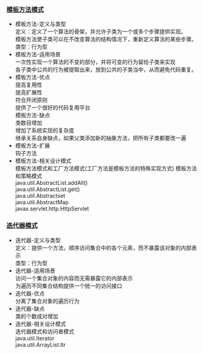 ### [模板方法模式](/DesignPattern/src/main/java/com/yyq/DesignPattern/behavioral/templatemethod/)  
* 模板方法-定义与类型  
定义：定义了一个算法的骨架，并允许子类为一个或多个步骤提供实现。  
     模板方法使子类可以在不改变算法的结构情况下，重新定义算法的某些步骤。  
类型：行为型  
* 模板方法-适用场景  
一次性实现一个算法的不变的部分，并将可变的行为留给子类来实现  
各子类中公共的行为被提取出来，放到公共的子类当中，从而避免代码重复。  
* 模板方法-优点  
提高复用性  
提高扩展性  
符合开闭原则  
提供了一个很好的代码复用平台  
模板方法-缺点  
类数目增加  
增加了系统实现的复杂度  
继承关系自身缺点，如果父类添加新的抽象方法，把所有子类都要改一遍  
* 模板方法-扩展  
钩子方法  
* 模板方法-相关设计模式  
模板方法模式和工厂方法模式(工厂方法是模板方法的特殊实现方式) 
模板方法和策略模式  
java.util.AbstractList.addAll()  
java.util.AbstractList.get()    
java.util.Abstractset  
java.util.AbstractMap  
javax.servlet.http.HttpServlet  
### [迭代器模式](/DesignPattern/src/main/java/com/yyq/DesignPattern/behavioral/iterator)
* 迭代器-定义与类型  
定义：提供一个方法，顺序访问集合中的各个元素，而不暴露该对象的内部表示  
类型：行为型  
* 迭代器-适用场景  
访问一个集合对象的内容而无需暴露它的内部表示  
为遍历不同集合结构提供一个统一的访问接口
* 迭代器-优点  
分离了集合对象的遍历行为  
* 迭代器-缺点  
类的个数成对增加  
* 迭代器-相关设计模式   
迭代器模式和访问者模式   
java.util.Iterator  
java.util.ArrayList.Itr  
